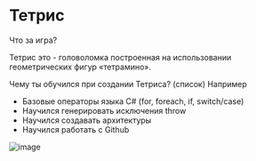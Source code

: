 Тетрис
======

Что за игра?

 Тетрис это - головоломка построенная на использовании геометрических фигур «тетрамино».


Чему ты обучился при создании Тетриса? (список)
Например
- Базовые операторы языка C# (for, foreach, if, switch/case)
- Научился генерировать исключения throw
- Научился создавать архитектуры 
- Научился работать с Github

![image](https://user-images.githubusercontent.com/106015038/185798107-65559193-1908-46ef-ae73-cee9e28fbfc6.png)


